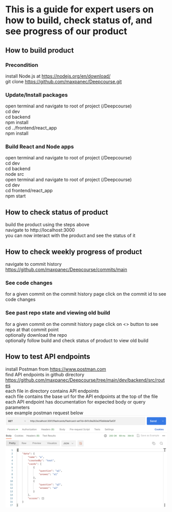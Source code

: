# This is a guide for expert users on how to build, check status of, and see progress of our product

## How to build product

### Precondition
install Node.js at https://nodejs.org/en/download/  
git clone https://github.com/maxpanec/Deepcourse.git  

### Update/Install packages
open terminal and navigate to root of project (/Deepcourse)  
cd dev  
cd backend  
npm install  
cd ../frontend/react_app  
npm install  

### Build React and Node apps
open terminal and navigate to root of project (/Deepcourse)  
cd dev  
cd backend  
node src  
open terminal and navigate to root of project (/Deepcourse)  
cd dev  
cd frontend/react_app  
npm start  

## How to check status of product
build the product using the steps above  
navigate to http://localhost:3000  
you can now interact with the product and see the status of it  

## How to check weekly progress of product
navigate to commit history https://github.com/maxpanec/Deepcourse/commits/main  

### See code changes
for a given commit on the commit history page click on the commit id to see code changes  

### See past repo state and viewing old build
for a given commit on the commit history page click on <> button to see repo at that commit point  
optionally download the repo  
optionally follow build and check status of product to view old build  

## How to test API endpoints
install Postman from https://www.postman.com  
find API endpoints in github directory https://github.com/maxpanec/Deepcourse/tree/main/dev/backend/src/routes  
each file in directory contains API endpoints  
each file contains the base url for the API endpoints at the top of the file  
each API endpoint has documentation for expected body or query parameters  
see example postman request below  
![Cannot Display Example Image](./postman_example.png)
